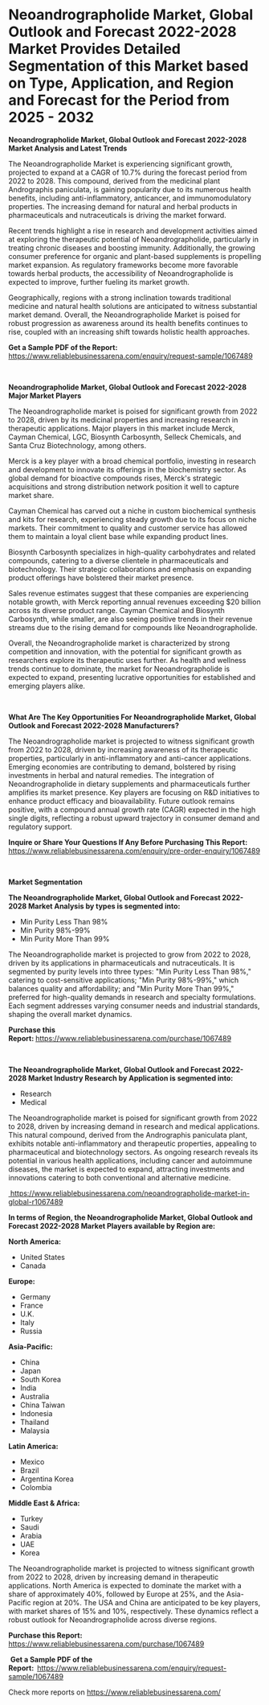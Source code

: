 <p><h1>Neoandrographolide Market, Global Outlook and Forecast 2022-2028 Market Provides Detailed Segmentation of this Market based on Type, Application, and Region and Forecast for the Period from 2025 - 2032</h1></p><p><strong>Neoandrographolide Market, Global Outlook and Forecast 2022-2028 Market Analysis and Latest Trends</strong></p>
<p><p>The Neoandrographolide Market is experiencing significant growth, projected to expand at a CAGR of 10.7% during the forecast period from 2022 to 2028. This compound, derived from the medicinal plant Andrographis paniculata, is gaining popularity due to its numerous health benefits, including anti-inflammatory, anticancer, and immunomodulatory properties. The increasing demand for natural and herbal products in pharmaceuticals and nutraceuticals is driving the market forward.</p><p>Recent trends highlight a rise in research and development activities aimed at exploring the therapeutic potential of Neoandrographolide, particularly in treating chronic diseases and boosting immunity. Additionally, the growing consumer preference for organic and plant-based supplements is propelling market expansion. As regulatory frameworks become more favorable towards herbal products, the accessibility of Neoandrographolide is expected to improve, further fueling its market growth.</p><p>Geographically, regions with a strong inclination towards traditional medicine and natural health solutions are anticipated to witness substantial market demand. Overall, the Neoandrographolide Market is poised for robust progression as awareness around its health benefits continues to rise, coupled with an increasing shift towards holistic health approaches.</p></p>
<p><strong>Get a Sample PDF of the Report:&nbsp;</strong> <a href="https://www.reliablebusinessarena.com/enquiry/request-sample/1067489?utm_campaign=2930&utm_medium=2&utm_source=Github&utm_content=ia&utm_term=30032025&utm_id=neoandrographolide-market-global-outlook-and-forecast-2022-2028">https://www.reliablebusinessarena.com/enquiry/request-sample/1067489</a></p>
<p>&nbsp;</p>
<p><strong>Neoandrographolide Market, Global Outlook and Forecast 2022-2028 Major Market Players</strong></p>
<p><p>The Neoandrographolide market is poised for significant growth from 2022 to 2028, driven by its medicinal properties and increasing research in therapeutic applications. Major players in this market include Merck, Cayman Chemical, LGC, Biosynth Carbosynth, Selleck Chemicals, and Santa Cruz Biotechnology, among others.</p><p>Merck is a key player with a broad chemical portfolio, investing in research and development to innovate its offerings in the biochemistry sector. As global demand for bioactive compounds rises, Merck's strategic acquisitions and strong distribution network position it well to capture market share.</p><p>Cayman Chemical has carved out a niche in custom biochemical synthesis and kits for research, experiencing steady growth due to its focus on niche markets. Their commitment to quality and customer service has allowed them to maintain a loyal client base while expanding product lines.</p><p>Biosynth Carbosynth specializes in high-quality carbohydrates and related compounds, catering to a diverse clientele in pharmaceuticals and biotechnology. Their strategic collaborations and emphasis on expanding product offerings have bolstered their market presence.</p><p>Sales revenue estimates suggest that these companies are experiencing notable growth, with Merck reporting annual revenues exceeding $20 billion across its diverse product range. Cayman Chemical and Biosynth Carbosynth, while smaller, are also seeing positive trends in their revenue streams due to the rising demand for compounds like Neoandrographolide.</p><p>Overall, the Neoandrographolide market is characterized by strong competition and innovation, with the potential for significant growth as researchers explore its therapeutic uses further. As health and wellness trends continue to dominate, the market for Neoandrographolide is expected to expand, presenting lucrative opportunities for established and emerging players alike.</p></p>
<p>&nbsp;</p>
<p><strong>What Are The Key Opportunities For Neoandrographolide Market, Global Outlook and Forecast 2022-2028 Manufacturers?</strong></p>
<p><p>The Neoandrographolide market is projected to witness significant growth from 2022 to 2028, driven by increasing awareness of its therapeutic properties, particularly in anti-inflammatory and anti-cancer applications. Emerging economies are contributing to demand, bolstered by rising investments in herbal and natural remedies. The integration of Neoandrographolide in dietary supplements and pharmaceuticals further amplifies its market presence. Key players are focusing on R&D initiatives to enhance product efficacy and bioavailability. Future outlook remains positive, with a compound annual growth rate (CAGR) expected in the high single digits, reflecting a robust upward trajectory in consumer demand and regulatory support.</p></p>
<p><strong>Inquire or Share Your Questions If Any Before Purchasing This Report:</strong> <a href="https://www.reliablebusinessarena.com/enquiry/pre-order-enquiry/1067489?utm_campaign=2930&utm_medium=2&utm_source=Github&utm_content=ia&utm_term=30032025&utm_id=neoandrographolide-market-global-outlook-and-forecast-2022-2028">https://www.reliablebusinessarena.com/enquiry/pre-order-enquiry/1067489</a></p>
<p>&nbsp;</p>
<p><strong>Market Segmentation</strong></p>
<p><strong>The Neoandrographolide Market, Global Outlook and Forecast 2022-2028 Market Analysis by types is segmented into:</strong></p>
<p><ul><li>Min Purity Less Than 98%</li><li>Min Purity 98%-99%</li><li>Min Purity More Than 99%</li></ul></p>
<p><p>The Neoandrographolide market is projected to grow from 2022 to 2028, driven by its applications in pharmaceuticals and nutraceuticals. It is segmented by purity levels into three types: "Min Purity Less Than 98%," catering to cost-sensitive applications; "Min Purity 98%-99%," which balances quality and affordability; and "Min Purity More Than 99%," preferred for high-quality demands in research and specialty formulations. Each segment addresses varying consumer needs and industrial standards, shaping the overall market dynamics.</p></p>
<p><strong>Purchase this Report:&nbsp;</strong><a href="https://www.reliablebusinessarena.com/purchase/1067489?utm_campaign=2930&utm_medium=2&utm_source=Github&utm_content=ia&utm_term=30032025&utm_id=neoandrographolide-market-global-outlook-and-forecast-2022-2028">https://www.reliablebusinessarena.com/purchase/1067489</a></p>
<p>&nbsp;</p>
<p><strong>The Neoandrographolide Market, Global Outlook and Forecast 2022-2028 Market Industry Research by Application is segmented into:</strong></p>
<p><ul><li>Research</li><li>Medical</li></ul></p>
<p><p>The Neoandrographolide market is poised for significant growth from 2022 to 2028, driven by increasing demand in research and medical applications. This natural compound, derived from the Andrographis paniculata plant, exhibits notable anti-inflammatory and therapeutic properties, appealing to pharmaceutical and biotechnology sectors. As ongoing research reveals its potential in various health applications, including cancer and autoimmune diseases, the market is expected to expand, attracting investments and innovations catering to both conventional and alternative medicine.</p></p>
<p><a href="https://www.reliablebusinessarena.com/neoandrographolide-market-in-global-r1067489?utm_campaign=2930&utm_medium=2&utm_source=Github&utm_content=ia&utm_term=30032025&utm_id=neoandrographolide-market-global-outlook-and-forecast-2022-2028">&nbsp;https://www.reliablebusinessarena.com/neoandrographolide-market-in-global-r1067489</a></p>
<p><strong>In terms of Region, the Neoandrographolide Market, Global Outlook and Forecast 2022-2028 Market Players available by Region are:</strong></p>
<p>
    <p> <strong> North America: </strong>
        <ul>
            <li>United States</li>
            <li>Canada</li>
        </ul>
        </p> 
    <p> <strong> Europe: </strong>
        <ul>
            <li>Germany</li>
            <li>France</li>
            <li>U.K.</li>
            <li>Italy</li>
            <li>Russia</li>
        </ul>
        </p> 
    <p> <strong> Asia-Pacific: </strong>
        <ul>
            <li>China</li>
            <li>Japan</li>
            <li>South Korea</li>
            <li>India</li>
            <li>Australia</li>
            <li>China Taiwan</li>
            <li>Indonesia</li>
            <li>Thailand</li>
            <li>Malaysia</li>
        </ul>
        </p> 
    <p> <strong> Latin America: </strong>
        <ul>
            <li>Mexico</li>
            <li>Brazil</li>
            <li>Argentina Korea</li>
            <li>Colombia</li>
        </ul>
        </p> 
    <p> <strong> Middle East & Africa: </strong>
        <ul>
            <li>Turkey</li>
            <li>Saudi</li>
            <li>Arabia</li>
            <li>UAE</li>
            <li>Korea</li>
        </ul>
    </p>
    </p>
<p><p>The Neoandrographolide market is projected to witness significant growth from 2022 to 2028, driven by increasing demand in therapeutic applications. North America is expected to dominate the market with a share of approximately 40%, followed by Europe at 25%, and the Asia-Pacific region at 20%. The USA and China are anticipated to be key players, with market shares of 15% and 10%, respectively. These dynamics reflect a robust outlook for Neoandrographolide across diverse regions.</p></p>
<p><strong>Purchase this Report: </strong><a href="https://www.reliablebusinessarena.com/purchase/1067489?utm_campaign=2930&utm_medium=2&utm_source=Github&utm_content=ia&utm_term=30032025&utm_id=neoandrographolide-market-global-outlook-and-forecast-2022-2028">https://www.reliablebusinessarena.com/purchase/1067489</a></p>
<p>&nbsp;<strong>Get a Sample PDF of the Report:&nbsp;&nbsp;</strong><a href="https://www.reliablebusinessarena.com/enquiry/request-sample/1067489?utm_campaign=2930&utm_medium=2&utm_source=Github&utm_content=ia&utm_term=30032025&utm_id=neoandrographolide-market-global-outlook-and-forecast-2022-2028">https://www.reliablebusinessarena.com/enquiry/request-sample/1067489</a></p>
<p><strong></strong></p>
<p>Check more reports on <a href="https://www.reliablebusinessarena.com/?utm_campaign=2930&utm_medium=2&utm_source=Github&utm_content=ia&utm_term=30032025&utm_id=neoandrographolide-market-global-outlook-and-forecast-2022-2028">https://www.reliablebusinessarena.com/</a></p>